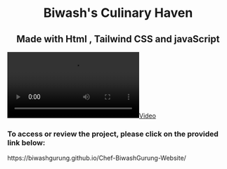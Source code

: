 <h1 align="center"> Biwash's Culinary Haven </h1>
<h2 align="center">Made with Html , Tailwind CSS and javaScript</h2>

[![Video](Video/vid.mp4)]()


<h3>To access or review the project, please click on the provided link below:</h3>
https://biwashgurung.github.io/Chef-BiwashGurung-Website/